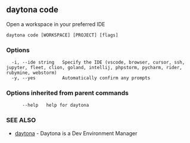 ## daytona code

Open a workspace in your preferred IDE

```
daytona code [WORKSPACE] [PROJECT] [flags]
```

### Options

```
  -i, --ide string   Specify the IDE (vscode, browser, cursor, ssh, jupyter, fleet, clion, goland, intellij, phpstorm, pycharm, rider, rubymine, webstorm)
  -y, --yes          Automatically confirm any prompts
```

### Options inherited from parent commands

```
      --help   help for daytona
```

### SEE ALSO

* [daytona](daytona.md)	 - Daytona is a Dev Environment Manager

